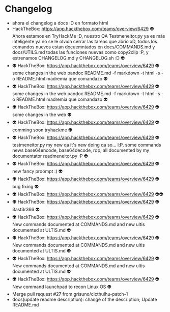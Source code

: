 # Changelog

* ahora el changelog a docs :D en formato html
* HackTheBox: https://app.hackthebox.com/teams/overview/6429  👽 Ahora estamos en TryHackMe :D, nuestro QA Testmeneitor.py ya es màs inteligente ya no se le olvida cerrar las tareas que abrio xD, todos los comandos nuevos estan docuemntados en docs/COMMANDS.md y docs/UTILS.md todas las funciones nuevas como copy2clip :P, y estrenamos CHANGELOG.md y CHANGELOG.sh :D  👽
* 👽 HackTheBox: https://app.hackthebox.com/teams/overview/6429  👽 some changes in the web  pandoc README.md -f markdown -t html -s -o README.html madremia que comandazo 👽
* 👽 HackTheBox: https://app.hackthebox.com/teams/overview/6429  👽 some changes in the web  pandoc README.md -f markdown -t html -s -o README.html madremia que comandazo 👽
* 👽 HackTheBox: https://app.hackthebox.com/teams/overview/6429  👽 some changes in the web  👽
* 👽 HackTheBox: https://app.hackthebox.com/teams/overview/6429  👽 comming soon tryhackme 👽
* 👽 HackTheBox: https://app.hackthebox.com/teams/overview/6429  👽 testmeneitor.py my new qa it's new doing qa so... l:P, some commands news base64encode, base64decode, rdp, all documented by my documentator readmeneitor.py :P 👽
* 👽 HackTheBox: https://app.hackthebox.com/teams/overview/6429  👽 new fancy proompt :) 👽
* 👽 HackTheBox: https://app.hackthebox.com/teams/overview/6429  👽 bug fixing 👽
* 👽 HackTheBox: https://app.hackthebox.com/teams/overview/6429  👽👽
* 👽 HackTheBox: https://app.hackthebox.com/teams/overview/6429  👽 3ast3r366 👽
* 👽 HackTheBox: https://app.hackthebox.com/teams/overview/6429  👽 New commands documented at COMMANDS.md and new ultis documented at ULTIS.md 👽
* 👽 HackTheBox: https://app.hackthebox.com/teams/overview/6429  👽 New commands documented at COMMANDS.md and new ultis documented at ULTIS.md 👽
* 👽 HackTheBox: https://app.hackthebox.com/teams/overview/6429  👽 New commands documented at COMMANDS.md and new ultis documented at ULTIS.md 👽
* 👽 HackTheBox: https://app.hackthebox.com/teams/overview/6429  👽 New command launchpad to recon Linux OS 👽
* Merge pull request #27 from grisuno/clcthulhu-patch-1
* docs(update readme description): change of the description; Update README.md